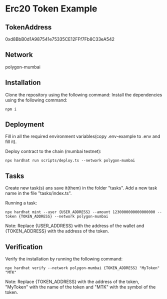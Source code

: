 # Erc20 Token Example

## TokenAddress
0xd8BbB0d1A987541e75335CE12FFf7Fb8C33eA542

## Network
polygon-mumbai

## Installation
Clone the repository using the following command:
Install the dependencies using the following command:
```
npm i
```

## Deployment

Fill in all the required environment variables(copy .env-example to .env and fill it). 

Deploy contract to the chain (mumbai testnet):
```
npx hardhat run scripts/deploy.ts --network polygon-mumbai
```

## Tasks
Create new task(s) ans save it(them) in the folder "tasks". Add a new task name in the file "tasks/index.ts".

Running a task:
```
npx hardhat mint --user {USER_ADDRESS} --amount 1230000000000000000 --token {TOKEN_ADDRESS} --network polygon-mumbai
```
Note: Replace {USER_ADDRESS} with the address of the wallet and  {TOKEN_ADDRESS} with the address of the token.

## Verification
Verify the installation by running the following command:
```
npx hardhat verify --network polygon-mumbai {TOKEN_ADDRESS} "MyToken" "MTK"
```
Note: Replace {TOKEN_ADDRESS} with the address of the token, "MyToken" with the name of the token and "MTK" with the symbol of the token.